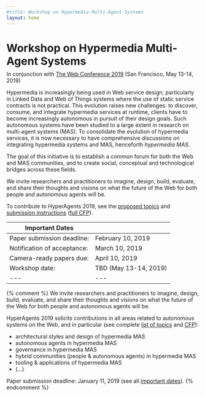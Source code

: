 ```yaml
---
#title: Workshop on Hypermedia Multi-Agent Systems
layout: home
---
```

<h1>Workshop on Hypermedia Multi-Agent Systems</h1>

<div style="margin-top: -10px;">
	<p>In conjunction with <a href="https://www2019.thewebconf.org/">The Web Conference 2019</a> (San Francisco, May 13-14, 2019)</p>
</div>

Hypermedia is increasingly being used in Web service design, particularly in Linked Data and Web of Things systems where the use of static service contracts is not practical. This evolution raises new challenges: to discover, consume, and integrate hypermedia services at runtime, clients have to become increasingly autonomous in pursuit of their design goals. Such autonomous systems have been studied to a large extent in research on multi-agent systems (MAS). To consolidate the evolution of hypermedia services, it is now necessary to have comprehensive discussions on integrating hypermedia systems and MAS, henceforth *hypermedia MAS*.

The goal of this initiative is to establish a common forum for both the Web and MAS communities, and to create social, conceptual and technological bridges across these fields.

We invite researchers and practitioners to imagine, design, build, evaluate, and share their thoughts and visions on what the future of the Web for both people and autonomous agents will be.

To contribute to HyperAgents 2019, see the [proposed topics](/topics/) and [submission instructions](/submissions/) ([full CFP](/HyperAgents2019_CFP.txt)).

| Important Dates ||
|---|---|
| Paper submission deadline: | February 10, 2019 |
| Notification of acceptance: | March 10, 2019 |
| Camera-ready papers due: | April 10, 2019 |
| Workshop date: | TBD (May 13-14, 2019) |
|---|---|

{% comment %}
We invite researchers and practitioners to imagine, design, build, evaluate, and share their thoughts and visions on what the future of the Web for both people and autonomous agents will be.

HyperAgents 2019 solicits contributions in all areas related to autonomous systems on the Web, and in particular (see complete [list of topics](/topics/) and [CFP](/HyperAgents2019_CFP.txt)):
* architectural styles and design of hypermedia MAS
* autonomous agents in hypermedia MAS
* governance in hypermedia MAS
* hybrid communities (people &amp; autonomous agents) in hypermedia MAS
* tooling &amp; applications of hypermedia MAS
* (...)

Paper submission deadline: January 11, 2019 (see all [important dates](/dates/)).
{% endcomment %}